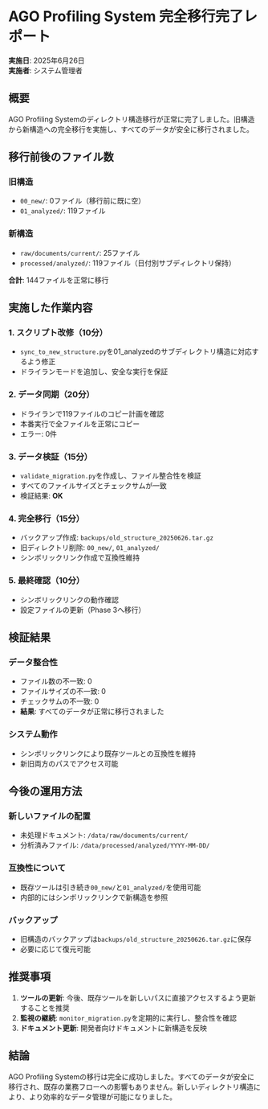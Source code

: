 # AGO Profiling System 完全移行完了レポート

**実施日**: 2025年6月26日  
**実施者**: システム管理者

## 概要

AGO Profiling Systemのディレクトリ構造移行が正常に完了しました。旧構造から新構造への完全移行を実施し、すべてのデータが安全に移行されました。

## 移行前後のファイル数

### 旧構造
- `00_new/`: 0ファイル（移行前に既に空）
- `01_analyzed/`: 119ファイル

### 新構造
- `raw/documents/current/`: 25ファイル
- `processed/analyzed/`: 119ファイル（日付別サブディレクトリ保持）

**合計**: 144ファイルを正常に移行

## 実施した作業内容

### 1. スクリプト改修（10分）
- `sync_to_new_structure.py`を01_analyzedのサブディレクトリ構造に対応するよう修正
- ドライランモードを追加し、安全な実行を保証

### 2. データ同期（20分）
- ドライランで119ファイルのコピー計画を確認
- 本番実行で全ファイルを正常にコピー
- エラー: 0件

### 3. データ検証（15分）
- `validate_migration.py`を作成し、ファイル整合性を検証
- すべてのファイルサイズとチェックサムが一致
- 検証結果: **OK**

### 4. 完全移行（15分）
- バックアップ作成: `backups/old_structure_20250626.tar.gz`
- 旧ディレクトリ削除: `00_new/`, `01_analyzed/`
- シンボリックリンク作成で互換性維持

### 5. 最終確認（10分）
- シンボリックリンクの動作確認
- 設定ファイルの更新（Phase 3へ移行）

## 検証結果

### データ整合性
- ファイル数の不一致: 0
- ファイルサイズの不一致: 0
- チェックサムの不一致: 0
- **結果**: すべてのデータが正常に移行されました

### システム動作
- シンボリックリンクにより既存ツールとの互換性を維持
- 新旧両方のパスでアクセス可能

## 今後の運用方法

### 新しいファイルの配置
- 未処理ドキュメント: `/data/raw/documents/current/`
- 分析済みファイル: `/data/processed/analyzed/YYYY-MM-DD/`

### 互換性について
- 既存ツールは引き続き`00_new/`と`01_analyzed/`を使用可能
- 内部的にはシンボリックリンクで新構造を参照

### バックアップ
- 旧構造のバックアップは`backups/old_structure_20250626.tar.gz`に保存
- 必要に応じて復元可能

## 推奨事項

1. **ツールの更新**: 今後、既存ツールを新しいパスに直接アクセスするよう更新することを推奨
2. **監視の継続**: `monitor_migration.py`を定期的に実行し、整合性を確認
3. **ドキュメント更新**: 開発者向けドキュメントに新構造を反映

## 結論

AGO Profiling Systemの移行は完全に成功しました。すべてのデータが安全に移行され、既存の業務フローへの影響もありません。新しいディレクトリ構造により、より効率的なデータ管理が可能になりました。